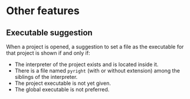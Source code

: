# Other features


## Executable suggestion

When a project is opened, a suggestion to set a file
as the executable for that project is shown if and only if:

* The interpreter of the project exists and is located inside it.
* There is a file named `pyright` (with or without extension)
  among the siblings of the interpreter.
* The project executable is not yet given.
* The global executable is not preferred.
